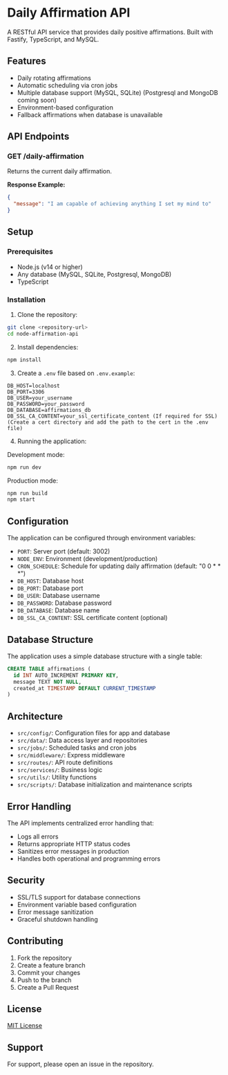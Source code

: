 # Daily Affirmation API

A RESTful API service that provides daily positive affirmations. Built with Fastify, TypeScript, and MySQL.

## Features

- Daily rotating affirmations
- Automatic scheduling via cron jobs
- Multiple database support (MySQL, SQLite) (Postgresql and MongoDB coming soon)
- Environment-based configuration
- Fallback affirmations when database is unavailable

## API Endpoints

### GET /daily-affirmation

Returns the current daily affirmation.

**Response Example:**
```json
{
  "message": "I am capable of achieving anything I set my mind to"
}
```

## Setup

### Prerequisites

- Node.js (v14 or higher)
- Any database (MySQL, SQLite, Postgresql, MongoDB)
- TypeScript

### Installation

1. Clone the repository:
```bash
git clone <repository-url>
cd node-affirmation-api
```

2. Install dependencies:
```bash
npm install
```

3. Create a `.env` file based on `.env.example`:
```env
DB_HOST=localhost
DB_PORT=3306
DB_USER=your_username
DB_PASSWORD=your_password
DB_DATABASE=affirmations_db
DB_SSL_CA_CONTENT=your_ssl_certificate_content (If required for SSL) 
(Create a cert directory and add the path to the cert in the .env file)
```

4. Running the application:

Development mode:
```bash
npm run dev
```

Production mode:
```bash
npm run build
npm start
```

## Configuration

The application can be configured through environment variables:

- `PORT`: Server port (default: 3002)
- `NODE_ENV`: Environment (development/production)
- `CRON_SCHEDULE`: Schedule for updating daily affirmation (default: "0 0 * * *")
- `DB_HOST`: Database host
- `DB_PORT`: Database port
- `DB_USER`: Database username
- `DB_PASSWORD`: Database password
- `DB_DATABASE`: Database name
- `DB_SSL_CA_CONTENT`: SSL certificate content (optional)

## Database Structure

The application uses a simple database structure with a single table:

```sql
CREATE TABLE affirmations (
  id INT AUTO_INCREMENT PRIMARY KEY,
  message TEXT NOT NULL,
  created_at TIMESTAMP DEFAULT CURRENT_TIMESTAMP
)
```

## Architecture

- `src/config/`: Configuration files for app and database
- `src/data/`: Data access layer and repositories
- `src/jobs/`: Scheduled tasks and cron jobs
- `src/middleware/`: Express middleware
- `src/routes/`: API route definitions
- `src/services/`: Business logic
- `src/utils/`: Utility functions
- `src/scripts/`: Database initialization and maintenance scripts

## Error Handling

The API implements centralized error handling that:
- Logs all errors
- Returns appropriate HTTP status codes
- Sanitizes error messages in production
- Handles both operational and programming errors

## Security

- SSL/TLS support for database connections
- Environment variable based configuration
- Error message sanitization
- Graceful shutdown handling

## Contributing

1. Fork the repository
2. Create a feature branch
3. Commit your changes
4. Push to the branch
5. Create a Pull Request

## License

[MIT License](LICENSE)

## Support

For support, please open an issue in the repository.